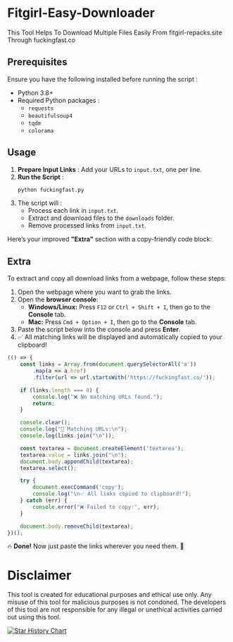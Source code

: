 # Fitgirl-Easy-Downloader
This Tool Helps To Download Multiple Files Easily From fitgirl-repacks.site Through fuckingfast.co

## Prerequisites
Ensure you have the following installed before running the script :
- Python 3.8+
- Required Python packages :
  - `requests`
  - `beautifulsoup4`
  - `tqdm`
  - `colorama`


## Usage
1. **Prepare Input Links** : Add your URLs to `input.txt`, one per line.
2. **Run the Script** :
   ```bash
   python fuckingfast.py
   ```
3. The script will :
   - Process each link in `input.txt`.
   - Extract and download files to the `downloads` folder.
   - Remove processed links from `input.txt`.

Here’s your improved **"Extra"** section with a copy-friendly code block:  

## Extra  

To extract and copy all download links from a webpage, follow these steps:  

1. Open the webpage where you want to grab the links.  
2. Open the **browser console**:  
   - **Windows/Linux:** Press `F12` or `Ctrl + Shift + I`, then go to the **Console** tab.  
   - **Mac:** Press `Cmd + Option + I`, then go to the **Console** tab.  
3. Paste the script below into the console and press **Enter**.  
4. ✅ All matching links will be displayed and automatically copied to your clipboard!  

````js
(() => {
    const links = Array.from(document.querySelectorAll('a'))
        .map(a => a.href)
        .filter(url => url.startsWith('https://fuckingfast.co/'));

    if (links.length === 0) {
        console.log("❌ No matching URLs found.");
        return;
    }

    console.clear();
    console.log("🔗 Matching URLs:\n");
    console.log(links.join("\n"));

    const textarea = document.createElement('textarea');
    textarea.value = links.join("\n");
    document.body.appendChild(textarea);
    textarea.select();

    try {
        document.execCommand('copy');
        console.log("\n✅ All links copied to clipboard!");
    } catch (err) {
        console.error("❌ Failed to copy:", err);
    }

    document.body.removeChild(textarea); 
})();
````  

🔥 **Done!** Now just paste the links wherever you need them. 🚀  

# Disclaimer
This tool is created for educational purposes and ethical use only. Any misuse of this tool for malicious purposes is not condoned. The developers of this tool are not responsible for any illegal or unethical activities carried out using this tool.

[![Star History Chart](https://api.star-history.com/svg?repos=JOY6IX9INE/Fucking-Fast-Multi-Downloader&type=Date)](https://star-history.t9t.io/#JOY6IX9INE/Fucking-Fast-Multi-Downloader&Date)
